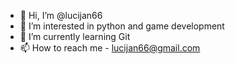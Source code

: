 - 👋 Hi, I’m @lucijan66
- 👀 I’m interested in python and game development
- 🌱 I’m currently learning Git
- 📫 How to reach me - lucijan66@gmail.com

<!---
lucijan66/lucijan66 is a ✨ special ✨ repository because its `README.md` (this file) appears on your GitHub profile.
You can click the Preview link to take a look at your changes.
--->
